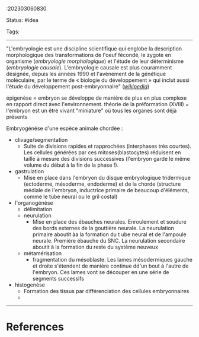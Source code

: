 :202303060830

Status: #idea

Tags:

---

"L'embryologie est une discipline scientifique qui englobe la description morphologique des transformations de l'oeuf fécondé, le zygote en organisme (*embryologie morphologique*) et l'étude de leur déterminisme (*embryologie causale*). L'embryologie causale est plus couramment désignée, depuis les années 1990 et l'avènement de la génétique moléculaire, par le terme de « biologie du développement » qui inclut aussi l'étude du développement post-embryonnaire" ([*wikipedia*](https://fr.wikipedia.org/wiki/Embryologie))


épigenèse  = embryon se développe de manière de plus en plus complexe en rapport direct avec l'environnement. 
théorie de la préformation (XVIII) = l'embryon est un être vivant "miniature" où tous les organes sont déjà présents

Embryogénèse d'une espèce animale chordée :
- clivage/segmentation
	- Suite de divisions rapides et rapprochées (interphases très courtes). Les cellules générées par ces mitoses(blastocytes) réduisent en taille à mesure des divisions successives (l'embryon garde le même volume du début à la fin de la phase !).
- gastrulation
	- Mise en place dans l'embryon du disque embryologique tridermique (ectoderme, mésoderme, endoderme) et de la chorde (structure médiale de l'embryon, inductrice primaire de beaucoup d'éléments, comme le tube neural ou le gril costal)
- l'organogénèse
	- délimitation
	- neurulation
		- Mise en place des ébauches neurales. Enroulement et soudure des bords externes de la gouttière neurale. La neurulation primaire aboutit àa la formation du t ube neural et de l'ampoule neurale. Première ébauche du SNC. La neurulation secondaire aboutit à la formation du reste du système neuveux
	- métamérisation
		- fragmentation du mésoblaste. Les lames mésodermiques gauche et droite s'étendent de manière continue dd'un bout à l'autre de l'embryon. Ces lames vont se découper en une série de segments successifs
- histogenèse
	- Formation des tissus par différenciation des cellules embryonnaires
	- 



---
# References